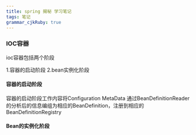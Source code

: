 ```yaml
---
title: spring 揭秘 学习笔记 
tags: 笔记
grammar_cjkRuby: true
---
```


### IOC容器

ioc容器包括两个阶段

1.容器的启动阶段
2.bean实例化阶段

#### 容器的启动阶段

容器的启动阶段工作内容将Configuration MetaData 通过BeanDefinitionReader的分析后的信息编组为相应的BeanDefinition，注册到相应的BeanDefinitionRegistry




#### Bean的实例化阶段